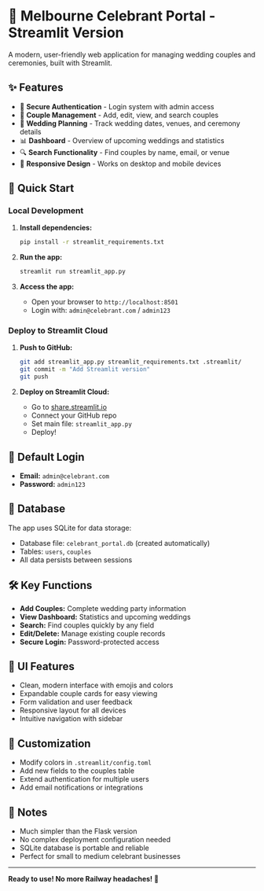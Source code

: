 # 🌟 Melbourne Celebrant Portal - Streamlit Version

A modern, user-friendly web application for managing wedding couples and ceremonies, built with Streamlit.

## ✨ Features

- 🔐 **Secure Authentication** - Login system with admin access
- 💑 **Couple Management** - Add, edit, view, and search couples
- 📅 **Wedding Planning** - Track wedding dates, venues, and ceremony details
- 📊 **Dashboard** - Overview of upcoming weddings and statistics
- 🔍 **Search Functionality** - Find couples by name, email, or venue
- 📱 **Responsive Design** - Works on desktop and mobile devices

## 🚀 Quick Start

### Local Development

1. **Install dependencies:**
   ```bash
   pip install -r streamlit_requirements.txt
   ```

2. **Run the app:**
   ```bash
   streamlit run streamlit_app.py
   ```

3. **Access the app:**
   - Open your browser to `http://localhost:8501`
   - Login with: `admin@celebrant.com` / `admin123`

### Deploy to Streamlit Cloud

1. **Push to GitHub:**
   ```bash
   git add streamlit_app.py streamlit_requirements.txt .streamlit/
   git commit -m "Add Streamlit version"
   git push
   ```

2. **Deploy on Streamlit Cloud:**
   - Go to [share.streamlit.io](https://share.streamlit.io)
   - Connect your GitHub repo
   - Set main file: `streamlit_app.py`
   - Deploy!

## 🎯 Default Login

- **Email:** `admin@celebrant.com`
- **Password:** `admin123`

## 📁 Database

The app uses SQLite for data storage:
- Database file: `celebrant_portal.db` (created automatically)
- Tables: `users`, `couples`
- All data persists between sessions

## 🛠️ Key Functions

- **Add Couples:** Complete wedding party information
- **View Dashboard:** Statistics and upcoming weddings
- **Search:** Find couples quickly by any field
- **Edit/Delete:** Manage existing couple records
- **Secure Login:** Password-protected access

## 🎨 UI Features

- Clean, modern interface with emojis and colors
- Expandable couple cards for easy viewing
- Form validation and user feedback
- Responsive layout for all devices
- Intuitive navigation with sidebar

## 🔧 Customization

- Modify colors in `.streamlit/config.toml`
- Add new fields to the couples table
- Extend authentication for multiple users
- Add email notifications or integrations

## 📝 Notes

- Much simpler than the Flask version
- No complex deployment configuration needed
- SQLite database is portable and reliable
- Perfect for small to medium celebrant businesses

---

**Ready to use! No more Railway headaches! 🎉** 